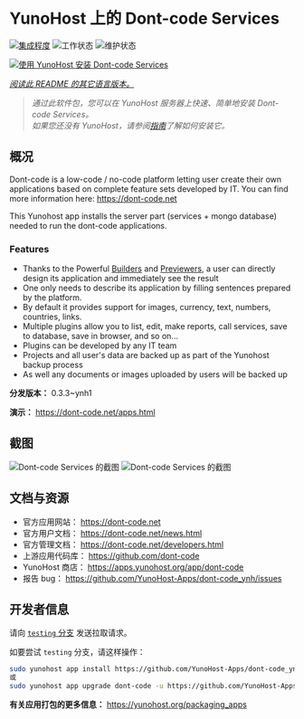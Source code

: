 <!--
注意：此 README 由 <https://github.com/YunoHost/apps/tree/master/tools/readme_generator> 自动生成
请勿手动编辑。
-->

# YunoHost 上的 Dont-code Services

[![集成程度](https://apps.yunohost.org/badge/integration/dont-code)](https://ci-apps.yunohost.org/ci/apps/dont-code/)
![工作状态](https://apps.yunohost.org/badge/state/dont-code)
![维护状态](https://apps.yunohost.org/badge/maintained/dont-code)

[![使用 YunoHost 安装 Dont-code Services](https://install-app.yunohost.org/install-with-yunohost.svg)](https://install-app.yunohost.org/?app=dont-code)

*[阅读此 README 的其它语言版本。](./ALL_README.md)*

> *通过此软件包，您可以在 YunoHost 服务器上快速、简单地安装 Dont-code Services。*  
> *如果您还没有 YunoHost，请参阅[指南](https://yunohost.org/install)了解如何安装它。*

## 概况

Dont-code is a low-code / no-code platform letting user create their own applications based on complete feature sets developed by IT.
You can find more information here: https://dont-code.net

This Yunohost app installs the server part (services + mongo database) needed to run the dont-code applications.

### Features

- Thanks to the Powerful [Builders](https://dont-code.net/ide-ui) and [Previewers](https://dont-code.net/ide-ui), a user can directly design its application and immediately see the result
- One only needs to describe its application by filling sentences prepared by the platform.
- By default it provides support for images, currency, text, numbers, countries, links.
- Multiple plugins allow you to list, edit, make reports, call services, save to database, save in browser, and so on...
- Plugins can be developed by any IT team
- Projects and all user's data are backed up as part of the Yunohost backup process
- As well any documents or images uploaded by users will be backed up


**分发版本：** 0.3.3~ynh1

**演示：** <https://dont-code.net/apps.html>

## 截图

![Dont-code Services 的截图](./doc/screenshots/ide.gif)
![Dont-code Services 的截图](./doc/screenshots/previewer.gif)

## 文档与资源

- 官方应用网站： <https://dont-code.net>
- 官方用户文档： <https://dont-code.net/news.html>
- 官方管理文档： <https://dont-code.net/developers.html>
- 上游应用代码库： <https://github.com/dont-code>
- YunoHost 商店： <https://apps.yunohost.org/app/dont-code>
- 报告 bug： <https://github.com/YunoHost-Apps/dont-code_ynh/issues>

## 开发者信息

请向 [`testing` 分支](https://github.com/YunoHost-Apps/dont-code_ynh/tree/testing) 发送拉取请求。

如要尝试 `testing` 分支，请这样操作：

```bash
sudo yunohost app install https://github.com/YunoHost-Apps/dont-code_ynh/tree/testing --debug
或
sudo yunohost app upgrade dont-code -u https://github.com/YunoHost-Apps/dont-code_ynh/tree/testing --debug
```

**有关应用打包的更多信息：** <https://yunohost.org/packaging_apps>
